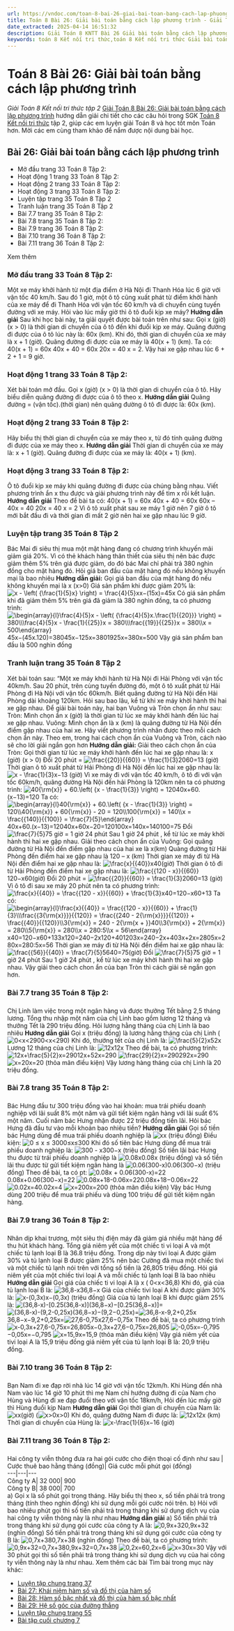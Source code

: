 ```yaml
---
url: https://vndoc.com/toan-8-bai-26-giai-bai-toan-bang-cach-lap-phuong-trinh-313940
title: Toán 8 Bài 26: Giải bài toán bằng cách lập phương trình - Giải Toán 8 Kết nối tri thức tập 2 - VnDoc.com
date_extracted: 2025-04-14 16:51:32
description: Giải Toán 8 KNTT Bài 26 Giải bài toán bằng cách lập phương trình được VnDoc biên soạn lời giải nhằm giúp các em nắm được nội dung được học trong bài, luyện giải Toán 8 hiệu quả.
keywords: toán 8 Kết nối tri thức,toán 8 Kết nối tri thức Giải bài toán bằng cách lập phương trình,toán lớp 8 Kết nối tri thức,giải toán 8 Kết nối tri thức,giải sgk toán 8 Kết nối tri thức,sgk toán 8 Kết nối tri thức,toán 8 bài 26 Giải bài toán bằng cách lập phương trình,giải toán 8 ctst,giải toán 8 Giải bài toán bằng cách lập phương trình,giải toán 8 kntt,toán 8 kntt,giải toán 8 kntt bài 26,giải toán 8 kết nối tri thức bài 26,bài 26 giải bài toán bằng cách lập phương trình
---
```


# Toán 8 Bài 26: Giải bài toán bằng cách lập phương trình
 _Giải Toán 8 Kết nối tri thức tập 2_
[Giải Toán 8 Bài 26: Giải bài toán bằng cách lập phương trình](<https://vndoc.com/toan-8-bai-26-giai-bai-toan-bang-cach-lap-phuong-trinh-313940>) hướng dẫn giải chi tiết cho các câu hỏi trong SGK [Toán 8 Kết nối tri thức](<https://vndoc.com/toan-8-ket-noi-tri-thuc>) tập 2, giúp các em luyện giải Toán 8 và học tốt môn Toán hơn. Mời các em cùng tham khảo để nắm được nội dung bài học.
## Bài 26: Giải bài toán bằng cách lập phương trình
  * Mở đầu trang 33 Toán 8 Tập 2:
  * Hoạt động 1 trang 33 Toán 8 Tập 2: 
  * Hoạt động 2 trang 33 Toán 8 Tập 2: 
  * Hoạt động 3 trang 33 Toán 8 Tập 2:
  * Luyện tập trang 35 Toán 8 Tập 2
  * Tranh luận trang 35 Toán 8 Tập 2
  * Bài 7.7 trang 35 Toán 8 Tập 2:
  * Bài 7.8 trang 35 Toán 8 Tập 2:
  * Bài 7.9 trang 36 Toán 8 Tập 2:
  * Bài 7.10 trang 36 Toán 8 Tập 2:
  * Bài 7.11 trang 36 Toán 8 Tập 2:

Xem thêm
### Mở đầu trang 33 Toán 8 Tập 2:
Một xe máy khởi hành từ một địa điểm ở Hà Nội đi Thanh Hóa lúc 6 giờ với vận tốc 40 km/h. Sau đó 1 giờ, một ô tô cũng xuất phát từ điểm khởi hành của xe máy để đi Thanh Hóa với vận tốc 60 km/h và di chuyển cùng tuyến đường với xe máy. Hỏi vào lúc mấy giờ thì ô tô đuổi kịp xe máy?
**Hướng dẫn giải**
Sau khi học bài này, ta giải quyết được bài toán trên như sau:
Gọi x \(giờ\) \(x > 0\) là thời gian di chuyển của ô tô đến khi đuổi kịp xe máy.
Quãng đường đi được của ô tô lúc này là: 60x \(km\).
Khi đó, thời gian di chuyển của xe máy là x + 1 \(giờ\).
Quãng đường đi được của xe máy là 40\(x + 1\) \(km\).
Ta có: 40\(x + 1\) = 60x
40x + 40 = 60x
20x = 40
x = 2.
Vậy hai xe gặp nhau lúc 6 + 2 + 1 = 9 giờ.
### **Hoạt động 1 trang 33 Toán 8 Tập 2:**
Xét bài toán mở đầu. Gọi x \(giờ\) \(x > 0\) là thời gian di chuyển của ô tô. Hãy biểu diễn quãng đường đi được của ô tô theo x.
**Hướng dẫn giải**
Quãng đường = \(vận tốc\).\(thời gian\) nên quãng đường ô tô đi được là: 60x \(km\).
### **Hoạt động 2 trang 33 Toán 8 Tập 2:**
Hãy biểu thị thời gian di chuyển của xe máy theo x, từ đó tính quãng đường đi được của xe máy theo x.
**Hướng dẫn giải**
Thời gian di chuyển của xe máy là: x + 1 \(giờ\).
Quãng đường đi được của xe máy là: 40\(x + 1\) \(km\).
### Hoạt động 3 trang 33 Toán 8 Tập 2:
Ô tô đuổi kịp xe máy khi quãng đường đi được của chúng bằng nhau. Viết phương trình ẩn x thu được và giải phương trình này để tìm x rồi kết luận.
**Hướng dẫn giải**
Theo đề bài ta có:
40\(x + 1\) = 60x
40x + 40 = 60x
60x – 40x = 40
20x = 40
x = 2
Vì ô tô xuất phát sau xe máy 1 giờ nên 7 giờ ô tô mới bắt đầu đi và thời gian đi mất 2 giờ nên hai xe gặp nhau lúc 9 giờ.
### Luyện tập trang 35 Toán 8 Tập 2
Bác Mai đi siêu thị mua một mặt hàng đang có chương trình khuyến mãi giảm giá 20%. Vì có thẻ khách hàng thân thiết của siêu thị nên bác được giảm thêm 5% trên giá được giảm, do đó bác Mai chỉ phải trả 380 nghìn đồng cho mặt hàng đó. Hỏi giá ban đầu của mặt hàng đó nếu không khuyến mại là bao nhiêu
**Hướng dẫn giải:**
Gọi giá ban đầu của mặt hàng đó nếu không khuyến mại là x \(x>0\)
Giá sản phẩm khi được giảm 20% là: ![x - \\left\( {\\frac{1}{5}x} \\right\) = \\frac{4}{5}x](https://i.vdoc.vn/data/image/blank.png)x−\(15x\)=45x
Có giá sản phẩm khi đã giảm thêm 5% trên giá đã giảm là 380 nghìn đồng, ta có phương trình:
![\\begin{array}{l}\\frac{4}{5}x - \\left\( {\\frac{4}{5}x.\\frac{1}{{20}}} \\right\) = 380\\\\\\frac{4}{5}x - \\frac{1}{{25}}x = 380\\\\\\frac{{19}}{{25}}x = 380\\\\x = 500\\end{array}](https://i.vdoc.vn/data/image/blank.png)45x−\(45x.120\)=38045x−125x=3801925x=380x=500
Vậy giá sản phẩm ban đầu là 500 nghìn đồng
### Tranh luận trang 35 Toán 8 Tập 2
Xét bài toán sau: “Một xe máy khởi hành từ Hà Nội đi Hải Phòng với vận tốc 40km/h. Sau 20 phút, trên cùng tuyến đường đó, một ô tô xuất phát từ Hải Phòng đi Hà Nội với vận tốc 60km/h. Biết quãng đường từ Hà Nội đến Hải Phòng dài khoảng 120km. Hỏi sau bao lâu, kể từ khi xe máy khời hành thì hai xe gặp nhau.
Để giải bài toán này, hai bạn Vuông và Tròn chọn ẩn như sau:
Tròn: Mình chọn ẩn x \(giờ\) là thời gian từ lúc xe máy khởi hành đến lúc hai xe gặp nhau.
Vuông: Mình chọn ẩn là x \(km\) là quãng đường từ Hà Nội đến điểm gặp nhau của hai xe.
Hãy viết phương trình nhân được theo mỗi cách chọn ẩn này.
Theo em, trong hai cách chọn ẩn của Vuông và Tròn, cách nào sẽ cho lời giải ngắn gọn hơn
**Hướng dẫn giải:**
Giải theo cách chọn ẩn của Tròn:
Gọi thời gian từ lúc xe máy khởi hành đến lúc hai xe gặp nhau là: x \(giờ\) \(x > 0\)
Đổi 20 phút = ![\\frac{{20}}{{60}} = \\frac{1}{3}](https://i.vdoc.vn/data/image/blank.png)2060=13 \(giờ\)
Thời gian ô tô xuất phát từ Hải Phòng đi Hà Nội đến lúc hai xe gặp nhau là: ![x - \\frac{1}{3}](https://i.vdoc.vn/data/image/blank.png)x−13 \(giờ\)
Vì xe máy đi với vận tốc 40 km/h, ô tô đi với vận tốc 60km/h, quãng đường Hà Nội đến hải Phòng là 120km nên ta có phương trình:
![40{\\rm{x}} + 60.\\left\( {x - \\frac{1}{3}} \\right\) = 120](https://i.vdoc.vn/data/image/blank.png)40x+60.\(x−13\)=120
Ta có:
![\\begin{array}{l}40{\\rm{x}} + 60.\\left\( {x - \\frac{1}{3}} \\right\) = 120\\\\40{\\rm{x}} + 60{\\rm{x}} - 20 = 120\\\\100{\\rm{x}} = 140\\\\x = \\frac{{140}}{{100}} = \\frac{7}{5}\\end{array}](https://i.vdoc.vn/data/image/blank.png)40x+60.\(x−13\)=12040x+60x−20=120100x=140x=140100=75
Đổi ![\\frac{7}{5}](https://i.vdoc.vn/data/image/blank.png)75 giờ = 1 giờ 24 phút
Sau 1 giờ 24 phút , kể từ lúc xe máy khời hành thì hai xe gặp nhau.
Giải theo cách chọn ẩn của Vuông:
Gọi quãng đường từ Hà Nội đến điểm gặp nhau của hai xe là x\(km\)
Quàng đường từ Hải Phòng đến điểm hai xe gặp nhau là 120 – x \(km\)
Thời gian xe máy đi từ Hà Nội đến điểm hai xe gặp nhau là: ![\\frac{x}{{40}}](https://i.vdoc.vn/data/image/blank.png)x40\(giờ\)
Thời gian ô tô đi từ Hải Phòng đến điểm hai xe gặp nhau là: ![\\frac{{120 - x}}{{60}}](https://i.vdoc.vn/data/image/blank.png)120−x60\(giờ\)
Đổi 20 phút = ![\\frac{{20}}{{60}} = \\frac{1}{3}](https://i.vdoc.vn/data/image/blank.png)2060=13 \(giờ\)
Vì ô tô đi sau xe máy 20 phút nên ta có phương trình:
![\\frac{x}{{40}} = \\frac{{120 - x}}{{60}} + \\frac{1}{3}](https://i.vdoc.vn/data/image/blank.png)x40=120−x60+13
Ta có:
![\\begin{array}{l}\\frac{x}{{40}} = \\frac{{120 - x}}{{60}} + \\frac{1}{3}\\\\\\frac{{3{\\rm{x}}}}{{120}} = \\frac{{240 - 2{\\rm{x}}}}{{120}} + \\frac{{40}}{{120}}\\\\3{\\rm{x}} = 240 - 2{\\rm{x + }}40\\\\3{\\rm{x}} + 2{\\rm{x}} = 280\\\\5{\\rm{x}} = 280\\\\x = 280:5\\\\x = 56\\end{array}](https://i.vdoc.vn/data/image/blank.png)x40=120−x60+133x120=240−2x120+401203x=240−2x+403x+2x=2805x=280x=280:5x=56
Thời gian xe máy đi từ Hà Nội đến điểm hai xe gặp nhau là: ![\\frac{{56}}{{40}} = \\frac{7}{5}](https://i.vdoc.vn/data/image/blank.png)5640=75\(giờ\)
Đổi ![\\frac{7}{5}](https://i.vdoc.vn/data/image/blank.png)75 giờ = 1 giờ 24 phút
Sau 1 giờ 24 phút , kể từ lúc xe máy khời hành thì hai xe gặp nhau.
Vậy giải theo cách chon ẩn của bạn Tròn thì cách giải sẽ ngắn gọn hơn.
### Bài 7.7 trang 35 Toán 8 Tập 2:
### 
Chị Linh làm việc trong một ngân hàng và được thưởng Tết bằng 2,5 tháng lương. Tổng thu nhập một năm của chị Linh bao gồm lương 12 tháng và thưởng Tết là 290 triệu đồng. Hỏi lương hằng tháng của chị Linh là bao nhiêu
**Hướng dẫn giải**
Gọi x \(triệu đồng\) là lương hằng tháng của chị Linh \(![0<x<290](https://i.vdoc.vn/data/image/blank.png)0<x<290\)
Khi đó, thưởng tết của chị Linh là: ![\\frac{5}{2}x](https://i.vdoc.vn/data/image/blank.png)52x
Lương 12 tháng của chị Linh là: ![12x](https://i.vdoc.vn/data/image/blank.png)12x
Theo đề bài, ta có phương trình: ![12x+\\frac{5}{2}x=290](https://i.vdoc.vn/data/image/blank.png)12x+52x=290
![\\frac{29}{2}x=290](https://i.vdoc.vn/data/image/blank.png)292x=290
![x=20](https://i.vdoc.vn/data/image/blank.png)x=20 \(thỏa mãn điều kiện\)
Vậy lương hàng tháng của chị Linh là 20 triệu đồng.
### Bài 7.8 trang 35 Toán 8 Tập 2:
### 
Bác Hưng đầu tư 300 triệu đồng vào hai khoản: mua trái phiếu doanh nghiệp với lãi suất 8% một năm và gửi tiết kiệm ngân hàng với lãi suất 6% một năm. Cuối năm bác Hưng nhận được 22 triệu đồng tiền lãi. Hỏi bác Hưng đã đầu tư vào mỗi khoản bao nhiêu tiền?
**Hướng dẫn giải**
Gọi số tiền bác Hưng dùng để mua trái phiếu doanh nghiệp là ![x](https://i.vdoc.vn/data/image/blank.png)x \(triệu đồng\)
Điều kiện: ![0 ≤ x ≤ 300](https://i.vdoc.vn/data/image/blank.png)0≤x≤300
Khi đó số tiên bác Hưng dùng để mua trái phiếu doanh nghiệp là: ![300 - x](https://i.vdoc.vn/data/image/blank.png)300−x \(triệu đồng\)
Số tiền lãi bác Hưng thu được từ trái phiếu doanh nghiệp là ![0.08x](https://i.vdoc.vn/data/image/blank.png)0.08x \(triệu đồng\) và số tiền lãi thu được từ gửi tiết kiệm ngân hàng là ![0.06\(300-x\)](https://i.vdoc.vn/data/image/blank.png)0.06\(300−x\) \(triệu đồng\)
Theo đề bài, ta có pt: ![0.08x + 0.06\(300-x\)=22](https://i.vdoc.vn/data/image/blank.png)0.08x+0.06\(300−x\)=22
![0.08x+18-0.06x=22](https://i.vdoc.vn/data/image/blank.png)0.08x+18−0.06x=22
![0.02x=4](https://i.vdoc.vn/data/image/blank.png)0.02x=4
![x=200](https://i.vdoc.vn/data/image/blank.png)x=200 \(thỏa mãn điều kiện\)
Vậy bác Hưng dùng 200 triệu để mua trái phiếu và dùng 100 triệu để gửi tiết kiệm ngân hàng.
### Bài 7.9 trang 36 Toán 8 Tập 2:
### 
Nhân dịp khai trương, một siêu thị điện máy đã giảm giá nhiều mặt hàng để thu hút khách hàng. Tổng giá niêm yết của một chiếc ti vi loại A và một chiếc tủ lạnh loại B là 36.8 triệu đồng. Trong dịp này tivi loại A được giảm 30% và tủ lạnh loại B được giảm 25% nên bác Cường đã mua một chiếc tivi và một chiếc tủ lạnh nói trên với tổng số tiền là 26,805 triệu đồng. Hỏi giá niêm yết của một chiếc tivi loại A và mỗi chiếc tủ lạnh loại B là bao nhiêu
**Hướng dẫn giải**
Gọi giá của chiếc ti vi loại A là x \( 0<x<36,8\)
Khi đó, giá của tủ lạnh loại B là: ![36,8-x](https://i.vdoc.vn/data/image/blank.png)36,8−x
Giá của chiếc tivi loại A khi được giảm 30% là: ![x-\(0,3x\)](https://i.vdoc.vn/data/image/blank.png)x−\(0,3x\) \(triệu đồng\)
Giá của tủ lạnh loại B khi được giảm 25% là: ![\(36,8-x\)-\[0.25\(36,8-x\)\]](https://i.vdoc.vn/data/image/blank.png)\(36,8−x\)−\[0.25\(36,8−x\)\]=![\(36,8-x\)-\(9,2-0,25x\)](https://i.vdoc.vn/data/image/blank.png)\(36,8−x\)−\(9,2−0,25x\)=![36,8-x-9,2+0,25x](https://i.vdoc.vn/data/image/blank.png)36,8−x−9,2+0,25x=![27,6-0,75x](https://i.vdoc.vn/data/image/blank.png)27,6−0,75x
Theo đề bài, ta có phương trình ![x-0,3x+27,6-0,75x=26,805](https://i.vdoc.vn/data/image/blank.png)x−0,3x+27,6−0,75x=26,805
![-0,05x=-0,795](https://i.vdoc.vn/data/image/blank.png)−0,05x=−0,795
![x=15,9](https://i.vdoc.vn/data/image/blank.png)x=15,9 \(thỏa mãn điều kiện\)
Vậy giá niêm yết của tivi loại A là 15,9 triệu đồng
giá niêm yết của tủ lạnh loại B là: 20,9 triệu đồng.
### Bài 7.10 trang 36 Toán 8 Tập 2:
### 
Bạn Nam đi xe đạp rời nhà lúc 14 giờ với vận tốc 12km/h. Khi Hùng đến nhà Nam vào lúc 14 giờ 10 phút thì mẹ Nam chỉ hướng đường đi của Nam cho Hùng và Hùng đi xe đạp đuổi theo với vận tốc 18km/h, Hỏi đến lúc mấy giờ thì Hùng đuổi kịp Nam
**Hướng dẫn giải**
Gọi thời gian di chuyển của Nam là: ![x](https://i.vdoc.vn/data/image/blank.png)x\(giờ\) \(![x>0](https://i.vdoc.vn/data/image/blank.png)x>0\)
Khi đó, quãng đường Nam đi được là: ![12x](https://i.vdoc.vn/data/image/blank.png)12x \(km\)
Thời gian di chuyển của Hùng là: ![x-\\frac{1}{6}](https://i.vdoc.vn/data/image/blank.png)x−16 \(giờ\)
### Bài 7.11 trang 36 Toán 8 Tập 2:
### 
Hai công ty viễn thông đưa ra hai gói cước cho điện thoại cố định như sau
| Cước thuê bao hằng tháng \(đồng\)| Giá cước mỗi phút gọi \(đồng\)  
---|---|---  
Công ty A| 32 000| 900  
Công ty B| 38 000| 700  
a\) Gọi x là số phút gọi trong tháng. Hãy biểu thị theo x, số tiền phải trả trong tháng \(tính theo nghìn đồng\) khi sử dụng mỗi gói cước nói trên.
b\) Hỏi với bao nhiêu phút gọi thì số tiền phải trả trong tháng khi sử dụng dịch vụ của hai công ty viễn thông này là như nhau
**Hướng dẫn giải**
a\) Số tiền phải trả trong tháng khi sử dụng gói cước của công ty A là: ![0,9x+32](https://i.vdoc.vn/data/image/blank.png)0,9x+32 \(nghìn đồng\)
Số tiền phải trả trong tháng khi sử dụng gói cước của công ty B là: ![0,7x+38](https://i.vdoc.vn/data/image/blank.png)0,7x+38 \(nghìn đồng\)
Theo đề bài, ta có phương trình: ![0,9x+32=0,7x+38](https://i.vdoc.vn/data/image/blank.png)0,9x+32=0,7x+38
![0,2x=6](https://i.vdoc.vn/data/image/blank.png)0,2x=6
![x=30](https://i.vdoc.vn/data/image/blank.png)x=30
Vậy với 30 phút gọi thì số tiền phải trả trong tháng khi sử dụng dịch vụ của hai công ty viễn thông này là như nhau.
Xem thêm các bài Tìm bài trong mục này khác:
  * [Luyện tập chung trang 37](</toan-8-luyen-tap-chung-trang-37-313944>)
  * [Bài 27: Khái niệm hàm số và đồ thị của hàm số](</toan-8-bai-27-khai-niem-ham-so-va-do-thi-cua-ham-so-313946>)
  * [Bài 28: Hàm số bậc nhất và đồ thị của hàm số bậc nhất](</toan-8-bai-28-ham-so-bac-nhat-va-do-thi-cua-ham-so-bac-nhat-313950>)
  * [Bài 29: Hệ số góc của đường thẳng](</toan-8-bai-29-he-so-goc-cua-duong-thang-313952>)
  * [Luyện tập chung trang 55](</toan-8-luyen-tap-chung-trang-55-313960>)
  * [Bài tập cuối chương 7](</toan-8-bai-tap-cuoi-chuong-7-313966>)

